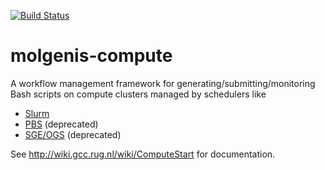 [![Build Status](https://molgenis50.gcc.rug.nl/jenkins/job/molgenis-compute/badge/icon)](https://molgenis50.gcc.rug.nl/jenkins/job/molgenis-compute/)
# molgenis-compute
A workflow management framework for generating/submitting/monitoring Bash scripts on compute clusters managed by schedulers like
 - [Slurm](https://slurm.schedmd.com/)
 - [PBS](http://www.adaptivecomputing.com/products/open-source/torque/) (deprecated)
 - [SGE/OGS](http://gridscheduler.sourceforge.net/) (deprecated)

See http://wiki.gcc.rug.nl/wiki/ComputeStart for documentation.
